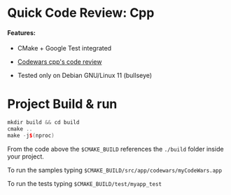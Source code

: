 # Quick Code Review: Cpp

#### Features:

- CMake + Google Test integrated

- [Codewars cpp's code review](https://www.codewars.com)

- Tested only on Debian GNU/Linux 11 (bullseye)

# Project Build & run

```Cpp
mkdir build && cd build
cmake ..
make -j$(nproc)
```

From the code above the `$CMAKE_BUILD` references the `./build` folder inside your project.

To run the samples typing `$CMAKE_BUILD/src/app/codewars/myCodeWars.app`

To run the tests typing  `$CMAKE_BUILD/test/myapp_test`
